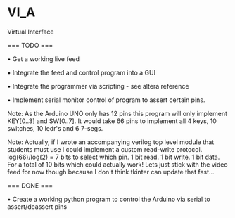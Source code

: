 # VI_A
Virtual Interface

=== TODO ===

• Get a working live feed

• Integrate the feed and control program into a GUI

• Integrate the programmer via scripting - see altera reference

• Implement serial monitor control of program to assert certain pins.

Note: As the Arduino UNO only has 12 pins this program will only implement KEY[0..3] and SW[0..7]. It would take 66 pins to implement all 4 keys, 10 switches, 10 ledr's and 6 7-segs.

Note: Actually, if I wrote an accompanying verilog top level module that students must use I could implement a custom read-write protocol. log(66)/log(2) = 7 bits to select which pin. 1 bit read. 1 bit write. 1 bit data. For a total of 10 bits which could actually work! Lets just stick with the video feed for now though because I don't think tkinter can update that fast...

=== DONE ===

• Create a working python program to control the Arduino via serial to assert/deassert pins
